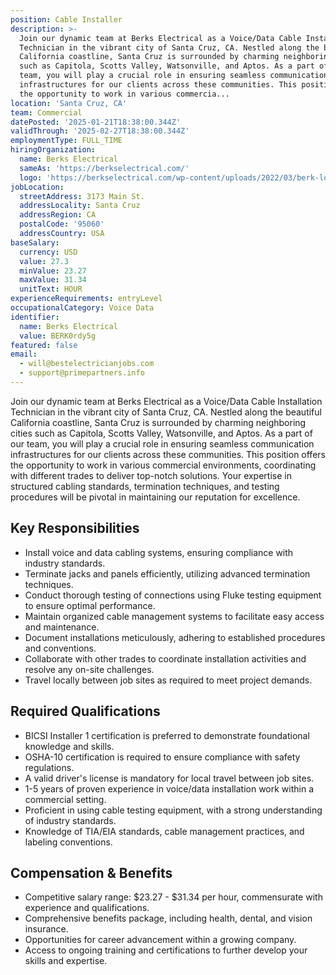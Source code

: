 ```yaml
---
position: Cable Installer
description: >-
  Join our dynamic team at Berks Electrical as a Voice/Data Cable Installation
  Technician in the vibrant city of Santa Cruz, CA. Nestled along the beautiful
  California coastline, Santa Cruz is surrounded by charming neighboring cities
  such as Capitola, Scotts Valley, Watsonville, and Aptos. As a part of our
  team, you will play a crucial role in ensuring seamless communication
  infrastructures for our clients across these communities. This position offers
  the opportunity to work in various commercia...
location: 'Santa Cruz, CA'
team: Commercial
datePosted: '2025-01-21T18:38:00.344Z'
validThrough: '2025-02-27T18:38:00.344Z'
employmentType: FULL_TIME
hiringOrganization:
  name: Berks Electrical
  sameAs: 'https://berkselectrical.com/'
  logo: 'https://berkselectrical.com/wp-content/uploads/2022/03/berk-logo.jpg'
jobLocation:
  streetAddress: 3173 Main St.
  addressLocality: Santa Cruz
  addressRegion: CA
  postalCode: '95060'
  addressCountry: USA
baseSalary:
  currency: USD
  value: 27.3
  minValue: 23.27
  maxValue: 31.34
  unitText: HOUR
experienceRequirements: entryLevel
occupationalCategory: Voice Data
identifier:
  name: Berks Electrical
  value: BERK0rdy5g
featured: false
email:
  - will@bestelectricianjobs.com
  - support@primepartners.info
---
```




Join our dynamic team at Berks Electrical as a Voice/Data Cable Installation Technician in the vibrant city of Santa Cruz, CA. Nestled along the beautiful California coastline, Santa Cruz is surrounded by charming neighboring cities such as Capitola, Scotts Valley, Watsonville, and Aptos. As a part of our team, you will play a crucial role in ensuring seamless communication infrastructures for our clients across these communities. This position offers the opportunity to work in various commercial environments, coordinating with different trades to deliver top-notch solutions. Your expertise in structured cabling standards, termination techniques, and testing procedures will be pivotal in maintaining our reputation for excellence.

## Key Responsibilities

- Install voice and data cabling systems, ensuring compliance with industry standards.
- Terminate jacks and panels efficiently, utilizing advanced termination techniques.
- Conduct thorough testing of connections using Fluke testing equipment to ensure optimal performance.
- Maintain organized cable management systems to facilitate easy access and maintenance.
- Document installations meticulously, adhering to established procedures and conventions.
- Collaborate with other trades to coordinate installation activities and resolve any on-site challenges.
- Travel locally between job sites as required to meet project demands.

## Required Qualifications

- BICSI Installer 1 certification is preferred to demonstrate foundational knowledge and skills.
- OSHA-10 certification is required to ensure compliance with safety regulations.
- A valid driver's license is mandatory for local travel between job sites.
- 1-5 years of proven experience in voice/data installation work within a commercial setting.
- Proficient in using cable testing equipment, with a strong understanding of industry standards.
- Knowledge of TIA/EIA standards, cable management practices, and labeling conventions.

## Compensation & Benefits

- Competitive salary range: $23.27 - $31.34 per hour, commensurate with experience and qualifications.
- Comprehensive benefits package, including health, dental, and vision insurance.
- Opportunities for career advancement within a growing company.
- Access to ongoing training and certifications to further develop your skills and expertise.
